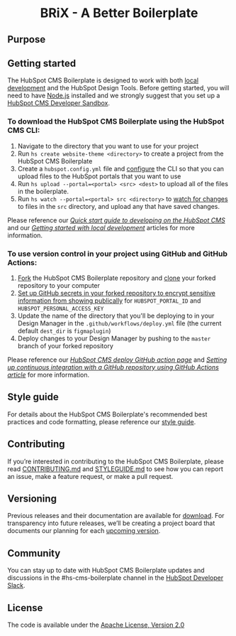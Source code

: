 <h1 align="center">BRiX - A Better Boilerplate</h1>


## Purpose



## Getting started

The HubSpot CMS Boilerplate is designed to work with both [local development](https://designers.hubspot.com/docs/tools/local-development) and the HubSpot Design Tools. Before getting started, you will need to have [Node.js](https://nodejs.org) installed and we strongly suggest that you set up a [HubSpot CMS Developer Sandbox](https://offers.hubspot.com/free-cms-developer-sandbox).

### To download the HubSpot CMS Boilerplate using the HubSpot CMS CLI:

1. Navigate to the directory that you want to use for your project
2. Run `hs create website-theme <directory>` to create a project from the HubSpot CMS Boilerplate
3. Create a `hubspot.config.yml` file and [configure](https://designers.hubspot.com/tutorials/getting-started-with-local-development#2-set-up-your-configuration-file) the CLI so that you can upload files to the HubSpot portals that you want to use
4. Run `hs upload --portal=<portal> <src> <dest>` to upload all of the files in the boilerplate.
5. Run `hs watch --portal=<portal> src <directory>` to [watch for changes](https://designers.hubspot.com/docs/tools/local-development-reference#watch) to files in the `src` directory, and upload any that have saved changes.

Please reference our _[Quick start guide to developing on the HubSpot CMS](https://designers.hubspot.com/tutorials/getting-started#1-install-the-hubspot-cms-cli)_ and our _[Getting started with local development](https://designers.hubspot.com/tutorials/getting-started-with-local-development)_ articles for more information.

### To use version control in your project using GitHub and GitHub Actions:

1. [Fork](https://help.github.com/en/github/getting-started-with-github/fork-a-repo) the HubSpot CMS Boilerplate repository and [clone](https://help.github.com/en/github/creating-cloning-and-archiving-repositories/cloning-a-repository) your forked repository to your computer
2. [Set up GitHub secrets in your forked repository to encrypt sensitive information from showing publically](https://help.github.com/en/actions/configuring-and-managing-workflows/creating-and-storing-encrypted-secrets) for `HUBSPOT_PORTAL_ID` and `HUBSPOT_PERSONAL_ACCESS_KEY`
3. Update the name of the directory that you'll be deploying to in your Design Manager in the `.github/workflows/deploy.yml` file (the current default `dest_dir` is `figmaplugin`)
4. Deploy changes to your Design Manager by pushing to the `master` branch of your forked repository

Please reference our [_HubSpot CMS deploy GitHub action page_](https://github.com/marketplace/actions/hubspot-cms-deploy) and _[Setting up continuous integration with a GitHub repository using GitHub Actions article](https://designers.hubspot.com/tutorials/github-integration)_ for more information.

## Style guide

For details about the HubSpot CMS Boilerplate's recommended best practices and code formatting, please reference our [style guide](https://github.com/HubSpot/figmaplugin/blob/master/STYLEGUIDE.md).

## Contributing

If you’re interested in contributing to the HubSpot CMS Boilerplate, please read [CONTRIBUTING.md](https://github.com/HubSpot/figmaplugin/blob/master/CONTRIBUTING.md) and [STYLEGUIDE.md](https://github.com/HubSpot/figmaplugin/blob/master/STYLEGUIDE.md) to see how you can report an issue, make a feature request, or make a pull request.

## Versioning

Previous releases and their documentation are available for [download](https://github.com/HubSpot/figmaplugin/releases). For transparency into future releases, we’ll be creating a project board that documents our planning for each [upcoming version](https://github.com/HubSpot/figmaplugin/projects).

## Community

You can stay up to date with HubSpot CMS Boilerplate updates and discussions in the #hs-cms-boilerplate channel in the [HubSpot Developer Slack](https://designers.hubspot.com/slack).

## License

The code is available under the [Apache License, Version 2.0](https://github.com/HubSpot/figmaplugin/blob/master/LICENSE)
